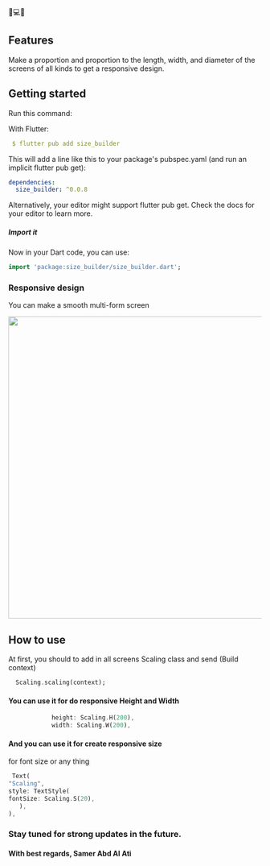 <!--
This README describes the package. If you publish this package to pub.dev,
this README's contents appear on the landing page for your package.

For information about how to write a good package README, see the guide for
[writing package pages](https://dart.dev/guides/libraries/writing-package-pages).

For general information about developing packages, see the Dart guide for
[creating packages](https://dart.dev/guides/libraries/create-library-packages)
and the Flutter guide for
[developing packages and plugins](https://flutter.dev/developing-packages).
-->
📱💻📱
## Features

Make a proportion and proportion to the length, width, and diameter of the screens of all kinds to get a responsive design.


## Getting started


Run this command:

With Flutter:

```yaml
 $ flutter pub add size_builder
```
This will add a line like this to your package's pubspec.yaml (and run an implicit flutter pub get):


```yaml
dependencies:
  size_builder: ^0.0.8
```
Alternatively, your editor might support flutter pub get. Check the docs for your editor to learn more.
##### Import it
Now in your Dart code, you can use:

```dart
import 'package:size_builder/size_builder.dart';
```


### Responsive design
You can make a smooth multi-form screen


<img src="https://user-images.githubusercontent.com/106412464/194784924-681b5830-4664-4886-8ddb-fc7687799f54.gif" width="600">


## How to use
At first, you should to add in all screens Scaling class and send (Build context) 

```dart
  Scaling.scaling(context);
```
<h4>You can use it for do responsive Height and Width </h4>

```dart
            height: Scaling.H(200),
            width: Scaling.W(200),
```
<h4>And you can use it for create responsive size </h4>
<p>for font size or any thing </p>

```dart
 Text(
"Scaling",
style: TextStyle(
fontSize: Scaling.S(20),
   ),
),
```

### Stay tuned for strong updates in the future.
#### With best regards, Samer Abd Al Ati

